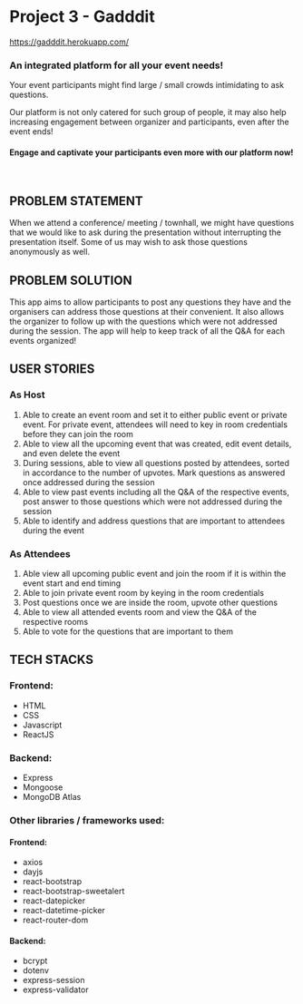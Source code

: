 # Project 3 - Gadddit

https://gadddit.herokuapp.com/

### An integrated platform for all your event needs!

Your event participants might find large / small crowds intimidating to ask questions.

Our platform is not only catered for such group of people, it may also help increasing engagement between organizer and participants, even after the event ends!

#### Engage and captivate your participants even more with our platform now!

<br>

## PROBLEM STATEMENT

When we attend a conference/ meeting / townhall, we might have questions that we would like to ask during the presentation without interrupting the presentation itself. Some of us may wish to ask those questions anonymously as well.

## PROBLEM SOLUTION

This app aims to allow participants to post any questions they have and the organisers can address those questions at their convenient. It also allows the organizer to follow up with the questions which were not addressed during the session. The app will help to keep track of all the Q&A for each events organized!

## USER STORIES

### As Host

1. Able to create an event room and set it to either public event or private event. For private event, attendees will need to key in room credentials before they can join the room
2. Able to view all the upcoming event that was created, edit event details, and even delete the event
3. During sessions, able to view all questions posted by attendees, sorted in accordance to the number of upvotes. Mark questions as answered once addressed during the session
4. Able to view past events including all the Q&A of the respective events, post answer to those questions which were not addressed during the session
5. Able to identify and address questions that are important to attendees during the event

### As Attendees

1. Able view all upcoming public event and join the room if it is within the event start and end timing
2. Able to join private event room by keying in the room credentials
3. Post questions once we are inside the room, upvote other questions
4. Able to view all attended events room and view the Q&A of the respective rooms
5. Able to vote for the questions that are important to them

## TECH STACKS

### Frontend:

- HTML
- CSS
- Javascript
- ReactJS

### Backend:

- Express
- Mongoose
- MongoDB Atlas

### Other libraries / frameworks used:

#### Frontend:

- axios
- dayjs
- react-bootstrap
- react-bootstrap-sweetalert
- react-datepicker
- react-datetime-picker
- react-router-dom

#### Backend:

- bcrypt
- dotenv
- express-session
- express-validator
